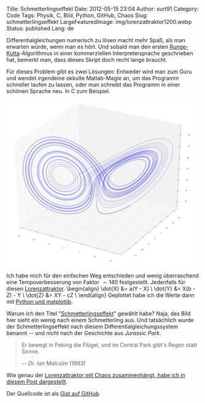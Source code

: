 Title: Schmetterlingseffekt
Date: 2012-05-15 23:04
Author: surt91
Category: Code
Tags: Physik, C, Bild, Python, GitHub, Chaos
Slug: schmetterlingseffekt
LargeFeaturedImage: img/lorenzattraktor1200.webp
Status: published
Lang: de

Differentialgleichungen numerisch zu lösen macht mehr Spaß, als man
erwarten würde, wenn man es hört. Und sobald man den ersten
[Runge-Kutta](http://de.wikipedia.org/wiki/Klassisches_Runge-Kutta-Verfahren)-Algorithmus
in einer kommerziellen Interpretersprache geschrieben hat, bemerkt man,
dass dieses Skript doch recht lange braucht.

Für dieses Problem gibt es zwei Lösungen: Entweder wird man zum Guru und
wendet irgendeine okkulte Matlab-Magie an, um das Programm schneller
laufen zu lassen, oder man schreibt das Programm in einer schönen
Sprache neu. In C zum Beispiel.

[![Lorenzattraktor](/img/lorenzattraktor1200.webp)](/img/lorenzattraktor.png)

Ich habe mich für den einfachen Weg
entschieden und wenig überraschend eine Tempoverbesserung von Faktor
$\sim 140$ festgestellt. Jedenfalls für diesen
[Lorenzattraktor](http://de.wikipedia.org/wiki/Lorenzattraktor).
\begin{align}
    \dot{X} &= a(Y - X) \\
    \dot{Y} &= X(b - Z) - Y \\
    \dot{Z} &= XY - cZ \\
\end{align}
Geplottet habe ich die Werte dann mit [Python und matplotlib](http://matplotlib.sourceforge.net/examples/mplot3d/lines3d_demo.html).

Warum ich den Titel
"[Schmetterlingseffekt](http://de.wikipedia.org/wiki/Schmetterlingseffekt#Wissenschaftlicher_Hintergrund)"
gewählt habe? Naja, das Bild hier sieht ein wenig nach einem
Schmetterling aus. Und tatsächlich wurde der Schmetterlingseffekt nach diesem
Differentialgleichungssystem benannt -- und nicht nach der Geschichte aus
*Jurassic Park*.

> Er bewegt in Peking die Flügel, und
> im Central Park gibt's Regen statt Sonne.
>
> -- <cite>Dr. Ian Malcolm</cite> (1993)

Wie genau der [Lorenzattraktor mit Chaos zusammenhängt, habe ich in diesem
Post dargestellt]({filename}/seltsamer-attraktor.md).

Der Quellcode ist als [Gist auf GitHub](https://gist.github.com/surt91/54cdc0bcd86bae19c22b4856889ea519).
